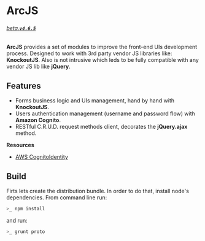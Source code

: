# ArcJS

###### [_beta_.__`v4.6.5`__]()

__ArcJS__ provides a set of modules to improve the front-end UIs development process. Designed to work with 3rd party vendor JS libraries like: __KnockoutJS__. Also is not intrusive which leds to be fully compatible with any vendor JS lib like __jQuery__.

## Features

- Forms business logic and UIs management, hand by hand with __KnockoutJS__.
- Users authentication management (username and password flow) with __Amazon Cognito__.
- RESTful C.R.U.D. request methods client, decorates the __jQuery.ajax__ method.

__Resources__

- [AWS CognitoIdentity](https://docs.aws.amazon.com/AWSJavaScriptSDK/latest/AWS/CognitoIdentity.html)

## Build

Firts lets create the distribution bundle. In order to do that, install node's dependencies. From command line run:

```bash
>_ npm install
```

and run:

```bash
>_ grunt proto
```
